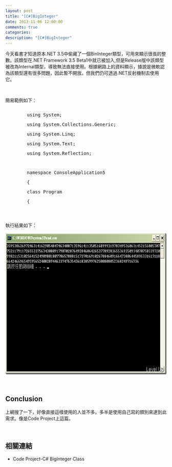 ```yaml
---
layout: post
title: "[C#]BigInteger"
date: 2013-11-06 12:00:00
comments: true
categories: 
description: "[C#]BigInteger"
---
```

<p>
	今天看書才知道原本.NET 3.5中偷藏了一個BinInteger類型，可用來顯示很長的整數。該類型在.NET Framework 3.5 Beta1中就已被加入,但是Release版中該類型被改為Internal類型，導致無法直接使用。根據網路上的資料顯示，據說是微軟認為該類型還有很多問題，因此暫不開放。但我們仍可透過.NET反射機制去使用它。</p>
<p>
	 </p>
<p>
	簡易範例如下：</p>
<div style="overflow: auto; width: 844px; height: 311px">
	<div class="csharpcode">
		<pre class="alt">
		<span class="kwrd">using</span> System;</pre>
		<pre>
		<span class="kwrd">using</span> System.Collections.Generic;</pre>
		<pre class="alt">
		<span class="kwrd">using</span> System.Linq;</pre>
		<pre>
		<span class="kwrd">using</span> System.Text;</pre>
		<pre class="alt">
		<span class="kwrd">using</span> System.Reflection;</pre>
		<pre>
		 </pre>
		<pre class="alt">
		<span class="kwrd">namespace</span> ConsoleApplication5</pre>
		<pre>
		{</pre>
		<pre class="alt">
		<span class="kwrd">class</span> Program</pre>
		<pre>
		{</pre>
		<pre class="alt">
		<span class="kwrd">static</span> <span class="kwrd">void</span> Main(<span class="kwrd">string</span>[] args)</pre>
		<pre>
		{            </pre>
		<pre class="alt">
		Type type = Assembly.LoadWithPartialName(<span class="str">"System.Core"</span>).GetType(<span class="str">"System.Numeric.BigInteger"</span>);</pre>
		<pre>
		Object o1 = Activator.CreateInstance(type, <span class="kwrd">double</span>.MaxValue);</pre>
		<pre class="alt">
		Object o2 = Activator.CreateInstance(type, <span class="kwrd">double</span>.MaxValue);</pre>
		<pre>
		MethodInfo m = type.GetMethod(<span class="str">"Add"</span>, BindingFlags.Public | BindingFlags.Static);</pre>
		<pre class="alt">
		Console.WriteLine(m.Invoke (<span class="kwrd">null</span>,<span class="kwrd">new</span> <span class="kwrd">object</span> []{o1,o2}));    </pre>
		<pre>
		}</pre>
		<pre class="alt">
		}</pre>
		<pre>
		}</pre>
	</div>
</div>
<p>
	 </p>
<p>
	</p><style type="text/css"><![CDATA[
.csharpcode, .csharpcode pre
{
	font-size: small;
	color: black;
	font-family: consolas, "Courier New", courier, monospace;
	background-color: #ffffff;
	/*white-space: pre;*/
}
.csharpcode pre { margin: 0em; }
.csharpcode .rem { color: #008000; }
.csharpcode .kwrd { color: #0000ff; }
.csharpcode .str { color: #006080; }
.csharpcode .op { color: #0000c0; }
.csharpcode .preproc { color: #cc6633; }
.csharpcode .asp { background-color: #ffff00; }
.csharpcode .html { color: #800000; }
.csharpcode .attr { color: #ff0000; }
.csharpcode .alt 
{
	background-color: #f4f4f4;
	width: 100%;
	margin: 0em;
}
.csharpcode .lnum { color: #606060; }]]></style>

<p>
	執行結果如下：</p>
<p>
	<img alt="image" border="0" height="442" src="\images\posts\4b792c81-3ef2-4fe1-b683-5249f38813a8\image_thumb.png" style="border-right: 0px; border-top: 0px; border-left: 0px; border-bottom: 0px" width="673" /></p>
<p>
	 </p>
<h2>
	Conclusion</h2>
<p>
	上網搜了一下，好像直接這樣使用的人並不多。多半是使用自己寫的類別來達到此需求。像是Code Project上這篇。</p>
<p>
	 </p>
<h2>
	相關連結</h2>
<ul>
	<li>
		Code Project-C# BigInteger Class</li>
</ul>
